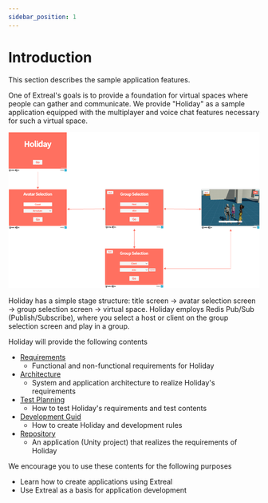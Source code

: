 ```yaml
---
sidebar_position: 1
---
```


# Introduction

This section describes the sample application features.

One of Extreal's goals is to provide a foundation for virtual spaces where people can gather and communicate.
We provide "Holiday" as a sample application equipped with the multiplayer and voice chat features necessary for such a virtual space.

![holiday](../img/holiday.png)

Holiday has a simple stage structure: title screen → avatar selection screen → group selection screen → virtual space.
Holiday employs Redis Pub/Sub (Publish/Subscribe), where you select a host or client on the group selection screen and play in a group.

Holiday will provide the following contents

- [Requirements](./requirements.md)
  - Functional and non-functional requirements for Holiday
- [Architecture](./architecture.md)
  - System and application architecture to realize Holiday's requirements
- [Test Planning](./test-planning.md)
  - How to test Holiday's requirements and test contents
- [Development Guid](./dev-guide.md)
  - How to create Holiday and development rules
- [Repository](https://github.com/extreal-dev/Extreal.SampleApp.Holiday)
  - An application (Unity project) that realizes the requirements of Holiday

We encourage you to use these contents for the following purposes

- Learn how to create applications using Extreal
- Use Extreal as a basis for application development
